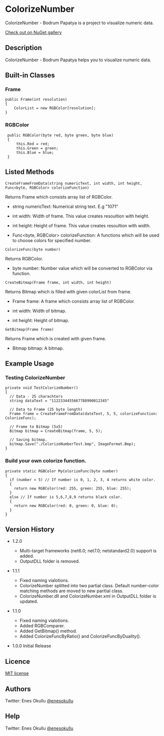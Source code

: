 # ColorizeNumber

ColorizeNumber - Bodrum Papatya is a project to visualize numeric data.

[Check out on NuGet gallery](https://www.nuget.org/packages/ColorizeNumber/)

## Description

ColorizeNumber - Bodrum Papatya helps you to visualize numeric data.

## Built-in Classes

### Frame
```
public Frame(int resolution)
{
    ColorList = new RGBColor[resolution];
}
```

### RGBColor
```
 public RGBColor(byte red, byte green, byte blue)
 {
     this.Red = red;
     this.Green = green;
     this.Blue = blue;
 }
```

## Listed Methods
```
CreateFrameFromData(string numericText, int width, int height, Func<byte, RGBColor> colorizeFunction)
```
Returns Frame which consists array list of RGBColor.

* string numericText: Numerical string text. E.g "1071"

* int width: Width of frame. This value creates resoultion with height.

* int height: Height of frame. This value creates resoultion with width.

* Func<byte, RGBColor> colorizeFunction: A functions which will be used to choose colors for specified number.


```
ColorizeFunc(byte number)
```
Returns RGBColor.

* byte number: Number value which will be converted to RGBColor via function.


```
CreateBitmap(Frame frame, int width, int height)
```
Returns Bitmap which is filled with given colorList from frame.

* Frame frame: A frame which consists array list of RGBColor.

* int width: Width of bitmap.

* int height: Height of bitmap.


 ```
GetBitmap(Frame frame)
```
Returns Frame which is created with given frame.

* Bitmap bitmap: A bitmap.


## Example Usage

### Testing ColorizeNumber
```
private void TestColorizeNumber()
{
  // Data - 25 charachters
  string dataText = "1122334455667788990012345"

  // Data to Frame (25 byte length)
  Frame frame = CreateFrameFromData(dateText, 5, 5, colorizeFunction: ColorizeFunc);

  // Frame to Bitmap (5x5)
  Bitmap bitmap = CreateBitmap(frame, 5, 5);

  // Saving bitmap.
  bitmap.Save("./ColorizeNumberTest.bmp", ImageFormat.Bmp);
}
```

### Build your own colorize function.
```
private static RGBColor MyColorizeFunc(byte number)
{
  if (number < 5) // If number is 0, 1, 2, 3, 4 returns white color.
  {
    return new RGBColor(red: 255, green: 255, blue: 255);
  }
  else // If number is 5,6,7,8,9 returns black color.
  {
    return new RGBColor(red: 0, green: 0, blue: 0);
  }
}
```

## Version History

* 1.2.0
    * Multi-target frameworks (net6.0; net7.0; netstandard2.0) support is added.
    * OutputDLL folder is removed.

* 1.1.1
  * Fixed naming vialotions.
  * ColorizeNumber splitted into two partial class. Default number-color matching methods are moved to new paritial class.
  * ColorizeNumber.dll and ColorizeNumber.xml in OutputDLL folder is updated.

* 1.1.0
  * Fixed naming vialotions.
  * Added RGBComparer.
  * Added GetBitmap() method.
  * Added ColorizeFuncByRatio() and ColorizeFuncByDuality().

* 1.0.0 Initial Release

## Licence
[MIT license](https://github.com/meokullu/ColorizeNumber/blob/master/LICENSE)

## Authors
Twitter: Enes Okullu [@enesokullu](https://twitter.com/EnesOkullu)

## Help
Twitter: Enes Okullu [@enesokullu](https://twitter.com/EnesOkullu)

